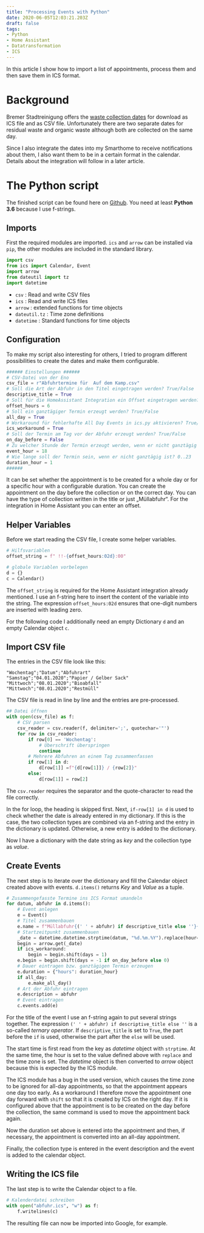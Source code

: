 ```yaml
---
title: "Processing Events with Python"
date: 2020-06-05T12:03:21.203Z
draft: false
tags: 
- Python 
- Home Assistant
- Datatransformation
- ICS
---
```


In this article I show how to import a list of appointments, process them and then save them in ICS format.

# Background
Bremer Stadtreinigung offers the [waste collection dates][1] for download as ICS file and as CSV file. Unfortunately there are two separate dates for residual waste and organic waste although both are collected on the same day.

Since I also integrate the dates into my Smarthome to receive notifications about them, I also want them to be in a certain format in the calendar. Details about the integration will follow in a later article.

# The Python script
The finished script can be found here on [Github][2]. You need at least **Python 3.6** because I use f-strings.

## Imports
First the required modules are imported. `ics` and `arrow` can be installed via `pip`, the other modules are included in the standard library.

```python
import csv
from ics import Calendar, Event
import arrow
from dateutil import tz
import datetime
```

* `csv` : Read and write CSV files
* `ics` : Read and write ICS files
* `arrow` : extended functions for time objects
* `dateutil.tz` : Time zone definitions
* `datetime` : Standard functions for time objects

## Configuration
To make my script also interesting for others, I tried to program different possibilities to create the dates and make them configurable.

```python
###### Einstellungen ######
# CSV-Datei von der Eno
csv_file = r"Abfuhrtermine für  Auf dem Kamp.csv"
# Soll die Art der Abfuhr in den Titel eingetragen werden? True/False
descriptive_title = True
# Soll für die HomeAssistant Integration ein Offset eingetragen werden? 0..23
offset_hours = 6
# Soll ein ganztägiger Termin erzeugt werden? True/False
all_day = True
# Workaround für fehlerhafte All Day Events in ics.py aktivieren? True/False
ics_workaround = True
# Soll der Termin am Tag vor der Abfuhr erzeugt werden? True/False
on_day_before = False
# Zu welcher Stunde der Termin erzeugt werden, wenn er nicht ganztägig ist? 0..23
event_hour = 18
# Wie lange soll der Termin sein, wenn er nicht ganztägig ist? 0..23
duration_hour = 1
######
```

It can be set whether the appointment is to be created for a whole day or for a specific hour with a configurable duration. You can create the appointment on the day before the collection or on the correct day.
You can have the type of collection written in the title or just &bdquo;Müllabfuhr&ldquo;. For the integration in Home Assistant you can enter an offset.

## Helper Variables
Before we start reading the CSV file, I create some helper variables.

```python
# Hilfsvariablen
offset_string = f" !!-{offset_hours:02d}:00"

# globale Variablen vorbelegen
d = {}
c = Calendar()
```

The `offset_string` is required for the Home Assistant integration already mentioned. I use an f-string here to insert the content of the variable into the string. The expression `offset_hours:02d` ensures that one-digit numbers are inserted with leading zero.

For the following code I additionally need an empty Dictionary `d` and an empty Calendar object `c`.

## Import CSV file
The entries in the CSV file look like this:
```text
"Wochentag";"Datum";"Abfuhrart"
"Samstag";"04.01.2020";"Papier / Gelber Sack"
"Mittwoch";"08.01.2020";"Bioabfall"
"Mittwoch";"08.01.2020";"Restmüll"
```

The CSV file is read in line by line and the entries are pre-processed.
```python
## Datei öffnen
with open(csv_file) as f:
    # CSV parsen
    csv_reader = csv.reader(f, delimiter=';', quotechar='"')
    for row in csv_reader:
        if row[0] == 'Wochentag':
            # Überschrift überspringen
            continue
        # Mehrere Abfuhren an einem Tag zusammenfassen
        if row[1] in d:
            d[row[1]] =f"{d[row[1]]} / {row[2]}"
        else:
            d[row[1]] = row[2]
```

The `csv.reader` requires the separator and the quote-character to read the file correctly. 

In the for loop, the heading is skipped first. Next, `if-row[1] in d` is used to check whether the date is already entered in my dictionary. If this is the case, the two collection types are combined via an f-string and the entry in the dictionary is updated.
Otherwise, a new entry is added to the dictionary.

Now I have a dictionary with the date string as *key* and the collection type as *value*.

## Create Events
The next step is to iterate over the dictionary and fill the Calendar object created above with events. `d.items()` returns *Key* and *Value* as a tuple.
```python
# Zusammengefasste Termine ins ICS Format umandeln
for datum, abfuhr in d.items():
    # Event anlegen
    e = Event()
    # Titel zusammenbauen
    e.name = f"Müllabfuhr{(' ' + abfuhr) if descriptive_title else ''}{offset_string if offset_hours > 0 else ''}"
    # Startzeitpunkt zusammenbauen
    _date = datetime.datetime.strptime(datum, "%d.%m.%Y").replace(hour=event_hour, tzinfo=tz.gettz("Europe/Berlin"))
    begin = arrow.get(_date)
    if ics_workaround:
        begin = begin.shift(days = 1)
    e.begin = begin.shift(days = -1 if on_day_before else 0)
    # Dauer eintragen bzw. ganztägigen Termin erzeugen
    e.duration = {"hours": duration_hour}
    if all_day:
        e.make_all_day()
    # Art der Abfuhr eintragen
    e.description = abfuhr
    # Event eintragen
    c.events.add(e)
```

For the title of the event I use an f-string again to put several strings together.
The expression `(' ' + abfuhr) if descriptive_title else ''` is a so-called *ternary operator*.
If `descriptive_title` is set to `True`, the part before the `if` is used, otherwise the part after the `else` will be used.

The start time is first read from the key as *datetime* object with `strptime`.
At the same time, the hour is set to the value defined above with `replace` and the time zone is set.
The *datetime* object is then converted to *arrow* object because this is expected by the ICS module.

The ICS module has a bug in the used version, which causes the time zone to be ignored for all-day appointments, so that the appointment appears one day too early. 
As a workaround I therefore move the appointment one day forward with `shift` so that it is created by ICS on the right day. 
If it is configured above that the appointment is to be created on the day before the collection, the same command is used to move the appointment back again.

Now the duration set above is entered into the appointment and then, if necessary, the appointment is converted into an all-day appointment.

Finally, the collection type is entered in the event description and the event is added to the calendar object.

## Writing the ICS file
The last step is to write the Calendar object to a file.
```python
# Kalenderdatei schreiben
with open("abfuhr.ics", "w") as f:
    f.writelines(c)
```

The resulting file can now be imported into Google, for example.


[1]: https://www.die-bremer-stadtreinigung.de/privatkunden/entsorgung/bremer_abfallkalender-23080 "Bremer Abfallkalender"
[2]: https://github.com/Syralist/Abfallkalender "Syralist/Abfallkalender"